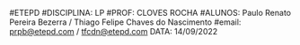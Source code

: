 #ETEPD 
#DISCIPLINA: LP
#PROF: CLOVES ROCHA
#ALUNOS: Paulo Renato Pereira Bezerra / Thiago Felipe  Chaves do Nascimento
#email: prpb@etepd.com / tfcdn@etepd.com
DATA: 14/09/2022
